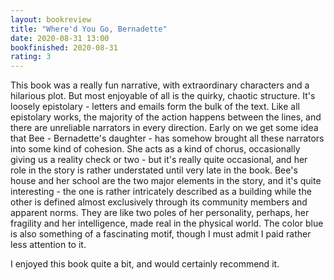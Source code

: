 ```yaml
---
layout: bookreview
title: "Where'd You Go, Bernadette"
date: 2020-08-31 13:00
bookfinished: 2020-08-31
rating: 3
---
```


This book was a really fun narrative, with extraordinary characters and a hilarious plot. But most enjoyable of all is the quirky, chaotic structure. It's loosely epistolary - letters and emails form the bulk of the text. Like all epistolary works, the majority of the action happens between the lines, and there are unreliable narrators in every direction. Early on we get some idea that Bee - Bernadette's daughter - has somehow brought all these narrators into some kind of cohesion. She acts as a kind of chorus, occasionally giving us a reality check or two - but it's really quite occasional, and her role in the story is rather understated until very late in the book. Bee's house and her school are the two major elements in the story, and it's quite interesting - the one is rather intricately described as a building while the other is defined almost exclusively through its community members and apparent norms. They are like two poles of her personality, perhaps, her fragility and her intelligence, made real in the physical world. The color blue is also something of a fascinating motif, though I must admit I paid rather less attention to it.



I enjoyed this book quite a bit, and would certainly recommend it.